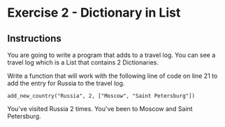 # Exercise 2 - Dictionary in List

## Instructions
You are going to write a program that adds to a travel log. You can see a travel log which is a List that contains 2 Dictionaries.

Write a function that will work with the following line of code on line 21 to add the entry for Russia to the travel log.
```
add_new_country("Russia", 2, ["Moscow", "Saint Petersburg"])
```

You've visited Russia 2 times.
You've been to Moscow and Saint Petersburg.
